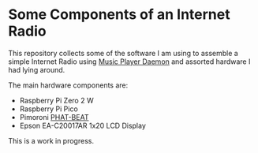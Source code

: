 # Some Components of an Internet Radio

This repository collects some of the software I am
using to assemble a simple Internet Radio using
[Music Player Daemon](https://mpd.readthedocs.io/en/stable/user.html)
and assorted hardware I had lying around.

The main hardware components are:

*   Raspberry Pi Zero 2 W
*   Raspberry Pi Pico
*   Pimoroni [PHAT-BEAT](https://learn.pimoroni.com/article/getting-started-with-phat-beat)
*   Epson EA-C20017AR 1x20 LCD Display

This is a work in progress.
